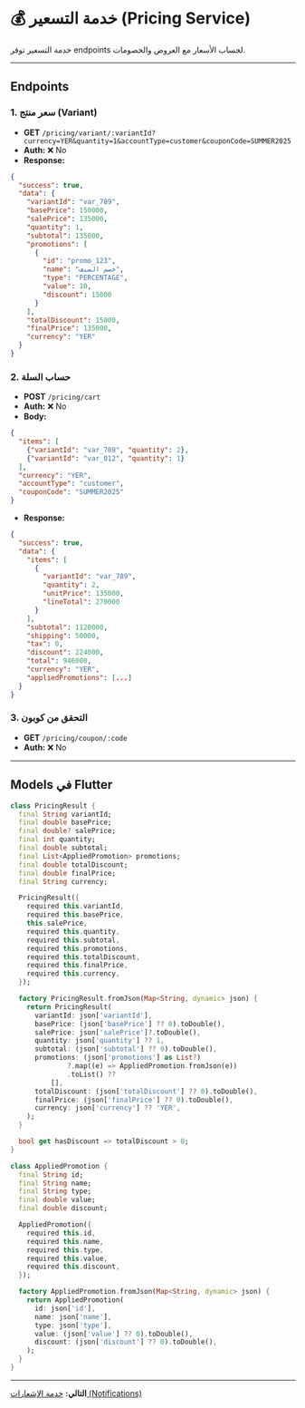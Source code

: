 # 💰 خدمة التسعير (Pricing Service)

خدمة التسعير توفر endpoints لحساب الأسعار مع العروض والخصومات.

---

## Endpoints

### 1. سعر منتج (Variant)
- **GET** `/pricing/variant/:variantId?currency=YER&quantity=1&accountType=customer&couponCode=SUMMER2025`
- **Auth:** ❌ No
- **Response:**
```json
{
  "success": true,
  "data": {
    "variantId": "var_789",
    "basePrice": 150000,
    "salePrice": 135000,
    "quantity": 1,
    "subtotal": 135000,
    "promotions": [
      {
        "id": "promo_123",
        "name": "خصم الصيف",
        "type": "PERCENTAGE",
        "value": 10,
        "discount": 15000
      }
    ],
    "totalDiscount": 15000,
    "finalPrice": 135000,
    "currency": "YER"
  }
}
```

### 2. حساب السلة
- **POST** `/pricing/cart`
- **Auth:** ❌ No
- **Body:**
```json
{
  "items": [
    {"variantId": "var_789", "quantity": 2},
    {"variantId": "var_012", "quantity": 1}
  ],
  "currency": "YER",
  "accountType": "customer",
  "couponCode": "SUMMER2025"
}
```

- **Response:**
```json
{
  "success": true,
  "data": {
    "items": [
      {
        "variantId": "var_789",
        "quantity": 2,
        "unitPrice": 135000,
        "lineTotal": 270000
      }
    ],
    "subtotal": 1120000,
    "shipping": 50000,
    "tax": 0,
    "discount": 224000,
    "total": 946000,
    "currency": "YER",
    "appliedPromotions": [...]
  }
}
```

### 3. التحقق من كوبون
- **GET** `/pricing/coupon/:code`
- **Auth:** ❌ No

---

## Models في Flutter

```dart
class PricingResult {
  final String variantId;
  final double basePrice;
  final double? salePrice;
  final int quantity;
  final double subtotal;
  final List<AppliedPromotion> promotions;
  final double totalDiscount;
  final double finalPrice;
  final String currency;

  PricingResult({
    required this.variantId,
    required this.basePrice,
    this.salePrice,
    required this.quantity,
    required this.subtotal,
    required this.promotions,
    required this.totalDiscount,
    required this.finalPrice,
    required this.currency,
  });

  factory PricingResult.fromJson(Map<String, dynamic> json) {
    return PricingResult(
      variantId: json['variantId'],
      basePrice: (json['basePrice'] ?? 0).toDouble(),
      salePrice: json['salePrice']?.toDouble(),
      quantity: json['quantity'] ?? 1,
      subtotal: (json['subtotal'] ?? 0).toDouble(),
      promotions: (json['promotions'] as List?)
              ?.map((e) => AppliedPromotion.fromJson(e))
              .toList() ??
          [],
      totalDiscount: (json['totalDiscount'] ?? 0).toDouble(),
      finalPrice: (json['finalPrice'] ?? 0).toDouble(),
      currency: json['currency'] ?? 'YER',
    );
  }

  bool get hasDiscount => totalDiscount > 0;
}

class AppliedPromotion {
  final String id;
  final String name;
  final String type;
  final double value;
  final double discount;

  AppliedPromotion({
    required this.id,
    required this.name,
    required this.type,
    required this.value,
    required this.discount,
  });

  factory AppliedPromotion.fromJson(Map<String, dynamic> json) {
    return AppliedPromotion(
      id: json['id'],
      name: json['name'],
      type: json['type'],
      value: (json['value'] ?? 0).toDouble(),
      discount: (json['discount'] ?? 0).toDouble(),
    );
  }
}
```

---

**التالي:** [خدمة الإشعارات (Notifications)](./14-notifications-service.md)

